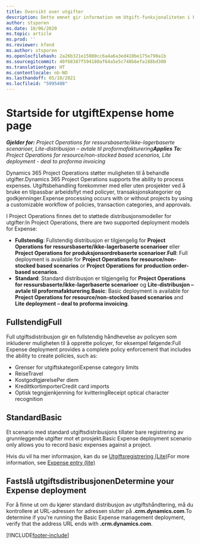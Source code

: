 ```yaml
---
title: Oversikt over utgifter
description: Dette emnet gir information om Utgift-funksjonaliteten i Project Operations.
author: stsporen
ms.date: 10/06/2020
ms.topic: article
ms.prod: ''
ms.reviewer: kfend
ms.author: stsporen
ms.openlocfilehash: 2a26b321e15080cc6a4a6a3ed410be175e790a1b
ms.sourcegitcommit: 40f68387f594180af64a5e5c748b6efa188bd300
ms.translationtype: HT
ms.contentlocale: nb-NO
ms.lasthandoff: 05/10/2021
ms.locfileid: "5995408"
---
```

# <a name="expense-home-page"></a><span data-ttu-id="cf10e-103">Startside for utgift</span><span class="sxs-lookup"><span data-stu-id="cf10e-103">Expense home page</span></span>

<span data-ttu-id="cf10e-104">_**Gjelder for:** Project Operations for ressursbaserte/ikke-lagerbaserte scenarioer, Lite-distribusjon – avtale til proformafakturering_</span><span class="sxs-lookup"><span data-stu-id="cf10e-104">_**Applies To:** Project Operations for resource/non-stocked based scenarios, Lite deployment - deal to proforma invoicing_</span></span>


<span data-ttu-id="cf10e-105">Dynamics 365 Project Operations støtter muligheten til å behandle utgifter.</span><span class="sxs-lookup"><span data-stu-id="cf10e-105">Dynamics 365 Project Operations supports the ability to process expenses.</span></span> <span data-ttu-id="cf10e-106">Utgiftsbehandling forekommer med eller uten prosjekter ved å bruke en tilpassbar arbeidsflyt med policyer, transaksjonskategorier og godkjenninger.</span><span class="sxs-lookup"><span data-stu-id="cf10e-106">Expense processing occurs with or without projects by using a customizable workflow of policies, transaction categories, and approvals.</span></span>

<span data-ttu-id="cf10e-107">I Project Operations finnes det to støttede distribusjonsmodeller for utgifter:</span><span class="sxs-lookup"><span data-stu-id="cf10e-107">In Project Operations, there are two supported deployment models for Expense:</span></span> 

- <span data-ttu-id="cf10e-108">**Fullstendig**: Fullstendig distribusjon er tilgjengelig for **Project Operations for ressursbaserte/ikke-lagerbaserte scenarioer** eller **Project Operations for produksjonsordrebaserte scenarioer**.</span><span class="sxs-lookup"><span data-stu-id="cf10e-108">**Full**: Full deployment is available for **Project Operations for resource/non-stocked based scenarios** or **Project Operations for production order-based scenarios**.</span></span>
- <span data-ttu-id="cf10e-109">**Standard**: Standard distribusjon er tilgjengelig for **Project Operations for ressursbaserte/ikke-lagerbaserte scenarioer** og **Lite-distribusjon – avtale til proformafakturering**.</span><span class="sxs-lookup"><span data-stu-id="cf10e-109">**Basic**: Basic deployment is available for **Project Operations for resource/non-stocked based scenarios** and **Lite deployment – deal to proforma invoicing**.</span></span>

## <a name="full"></a><span data-ttu-id="cf10e-110">Fullstendig</span><span class="sxs-lookup"><span data-stu-id="cf10e-110">Full</span></span> 
<span data-ttu-id="cf10e-111">Full utgiftsdistribusjon gir en fullstendig håndhevelse av policyen som inkluderer muligheten til å opprette policyer, for eksempel følgende:</span><span class="sxs-lookup"><span data-stu-id="cf10e-111">Full Expense deployment provides a complete policy enforcement that includes the ability to create policies, such as:</span></span>

  - <span data-ttu-id="cf10e-112">Grenser for utgiftskategori</span><span class="sxs-lookup"><span data-stu-id="cf10e-112">Expense category limits</span></span>
  - <span data-ttu-id="cf10e-113">Reise</span><span class="sxs-lookup"><span data-stu-id="cf10e-113">Travel</span></span>
  - <span data-ttu-id="cf10e-114">Kostgodtgjørelse</span><span class="sxs-lookup"><span data-stu-id="cf10e-114">Per diem</span></span>
  - <span data-ttu-id="cf10e-115">Kredittkortimporter</span><span class="sxs-lookup"><span data-stu-id="cf10e-115">Credit card imports</span></span>
  - <span data-ttu-id="cf10e-116">Optisk tegngjenkjenning for kvittering</span><span class="sxs-lookup"><span data-stu-id="cf10e-116">Receipt optical character recognition</span></span>

## <a name="basic"></a><span data-ttu-id="cf10e-117">Standard</span><span class="sxs-lookup"><span data-stu-id="cf10e-117">Basic</span></span> 
<span data-ttu-id="cf10e-118">Et scenario med standard utgiftsdistribusjons tillater bare registrering av grunnleggende utgifter mot et prosjekt.</span><span class="sxs-lookup"><span data-stu-id="cf10e-118">Basic Expense deployment scenario only allows you to record basic expenses against a project.</span></span> 

<span data-ttu-id="cf10e-119">Hvis du vil ha mer informasjon, kan du se [Utgiftsregistrering (Lite)](basic-expense.md)</span><span class="sxs-lookup"><span data-stu-id="cf10e-119">For more information, see [Expense entry (lite)](basic-expense.md)</span></span>

## <a name="determine-your-expense-deployment"></a><span data-ttu-id="cf10e-120">Fastslå utgiftsdistribusjonen</span><span class="sxs-lookup"><span data-stu-id="cf10e-120">Determine your Expense deployment</span></span>
<span data-ttu-id="cf10e-121">For å finne ut om du kjører standard distribusjon av utgiftshåndtering, må du kontrollere at URL-adressen for adressen slutter på **.crm.dynamics.com**.</span><span class="sxs-lookup"><span data-stu-id="cf10e-121">To determine if you're running the Basic Expense management deployment, verify that the address URL ends with **.crm.dynamics.com**.</span></span> 


[!INCLUDE[footer-include](../includes/footer-banner.md)]